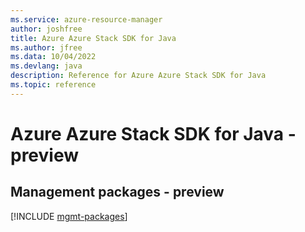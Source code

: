```yaml
---
ms.service: azure-resource-manager
author: joshfree
title: Azure Azure Stack SDK for Java
ms.author: jfree
ms.data: 10/04/2022
ms.devlang: java
description: Reference for Azure Azure Stack SDK for Java
ms.topic: reference
---
```

# Azure Azure Stack SDK for Java - preview

## Management packages - preview
[!INCLUDE [mgmt-packages](azure-stack-mgmt-index.md)]